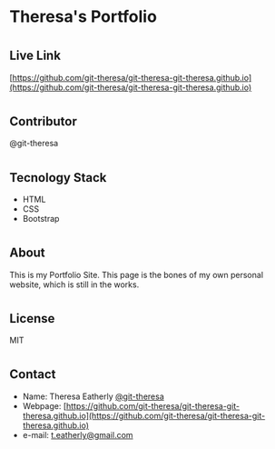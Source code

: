# Theresa's Portfolio
# <h2> Live Link 
[https://github.com/git-theresa/git-theresa-git-theresa.github.io](https://github.com/git-theresa/git-theresa-git-theresa.github.io)
# <h2>Contributor
@git-theresa
# <h2> Tecnology Stack
* HTML
* CSS
* Bootstrap
# <h2> About 
This is my Portfolio Site. This page is the bones of my own personal website, which is still in the works.
# <h2> License
MIT
# <h2> Contact
* Name: Theresa Eatherly [@git-theresa](@git-theresa)
* Webpage: [https://github.com/git-theresa/git-theresa-git-theresa.github.io](https://github.com/git-theresa/git-theresa-git-theresa.github.io)
* e-mail: [t.eatherly@gmail.com](t.eatherly@gmail.com)